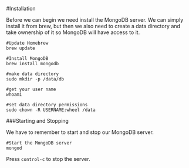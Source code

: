 #Installation

Before we can begin we need install the MongoDB server. We can simply install it from brew, but then we also need to create a data directory and take ownership of it so MongoDB will have access to it.

```
#Update Homebrew
brew update

#Install MongoDB
brew install mongodb

#make data directory
sudo mkdir -p /data/db

#get your user name
whoami

#set data directory permissions
sudo chown -R USERNAME:wheel /data
```

###Starting and Stopping

We have to remember to start and stop our MongoDB server.

```
#Start the MongoDB server
mongod
```

Press `control-c` to stop the server.
